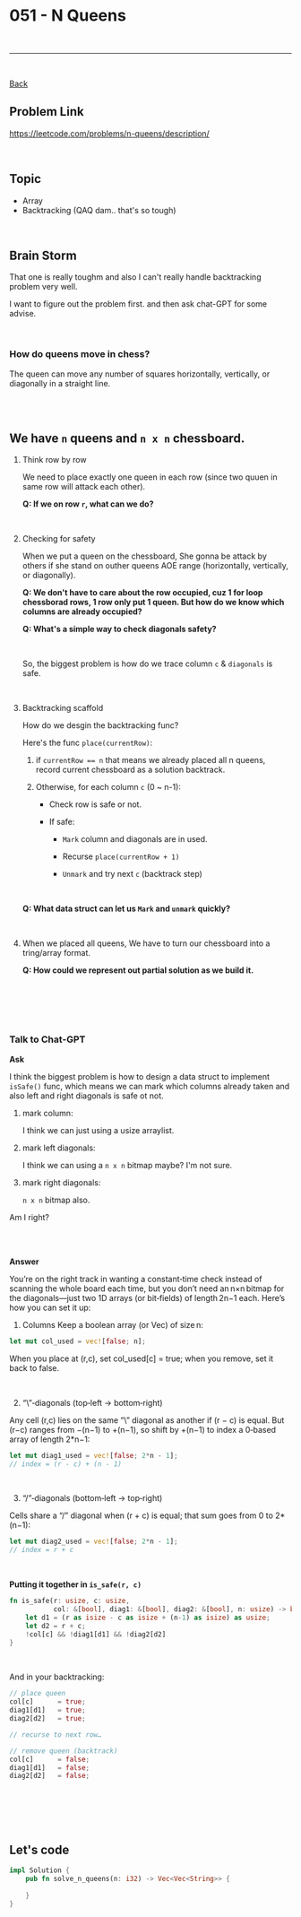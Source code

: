 # 051 - N Queens

<br>

---

<br>

[Back](../..)

## Problem Link
https://leetcode.com/problems/n-queens/description/

<br>

## Topic

* Array
* Backtracking (QAQ dam.. that's so tough)

<br>

## Brain Storm

That one is really toughm and also I can't really handle backtracking problem very well. 

I want to figure out the problem first. and then ask chat-GPT for some advise.

<br>

### How do queens move in chess?

The queen can move any number of squares horizontally, vertically, or diagonally in a straight line.

<br>
<br>

## We have `n` queens and `n x n` chessboard.

1. Think row by row

    We need to place exactly one queen in each row (since two quuen in same row will attack each other).

    __Q: If we on row  `r`, what can we do?__

<br>

2. Checking for safety

    When we put a queen on the chessboard, She gonna be attack by others if she stand on outher queens AOE range (horizontally, vertically, or diagonally).

    __Q: We don't have to care about the row occupied, cuz 1 for loop chessborad rows, 1 row only put 1 queen. But how do we know which columns are already occupied?__

    __Q: What's a simple way to check diagonals safety?__

    <br>

    So, the biggest problem is how do we trace column `c` & `diagonals` is safe.

<br>

3. Backtracking scaffold

    How do we desgin the backtracking func?

    Here's the func `place(currentRow)`:

    1. if `currentRow == n` that means we already placed all n queens, record current chessboard as a solution backtrack.

    2. Otherwise, for each column `c` (0 ~ n-1):

        * Check row is safe or not.

        * If safe:

            * `Mark` column and diagonals are in used.

            * Recurse `place(currentRow + 1)`

            * `Unmark` and try next `c` (backtrack step)

    <br>

    __Q: What data struct can let us `Mark` and  `unmark` quickly?__

    <br>

4. When we placed all queens, We have to turn our chessboard into a tring/array format.

    __Q: How could we represent out partial solution as we build it.__

<br>
<br>
<br>
<br>

### Talk to Chat-GPT

__Ask__

I think the biggest problem is how to design a data struct to implement `isSafe()` func, which means we can mark which columns already taken and also left and right diagonals is safe ot not.

1. mark column:

    I think we can just using a usize arraylist.

2. mark left diagonals:

    I think we can using a `n x n` bitmap maybe? I'm not sure.

3. mark right diagonals:

    `n x n` bitmap also.

Am I right?

<br>
<br>

__Answer__

You’re on the right track in wanting a constant‑time check instead of scanning the whole board each time, but you don’t need an n×n bitmap for the diagonals—just two 1D arrays (or bit‑fields) of length 2n−1 each. Here’s how you can set it up:

1. Columns
Keep a boolean array (or Vec<bool>) of size n:

```rust
let mut col_used = vec![false; n];
```

When you place at (r,c), set col_used[c] = true; when you remove, set it back to false.

<br>

2. “\”‑diagonals (top‑left → bottom‑right)

Any cell (r,c) lies on the same “\” diagonal as another if (r − c) is equal. But (r−c) ranges from −(n−1) to +(n−1), so shift by +(n−1) to index a 0‑based array of length 2*n−1:

```rust
let mut diag1_used = vec![false; 2*n - 1];
// index = (r - c) + (n - 1)
```

<br>

3. “/”‑diagonals (bottom‑left → top‑right)

Cells share a “/” diagonal when (r + c) is equal; that sum goes from 0 to 2*(n−1):

```rust
let mut diag2_used = vec![false; 2*n - 1];
// index = r + c
```

<br>

__Putting it together in `is_safe(r, c)`__

```rust
fn is_safe(r: usize, c: usize, 
           col: &[bool], diag1: &[bool], diag2: &[bool], n: usize) -> bool {
    let d1 = (r as isize - c as isize + (n-1) as isize) as usize;
    let d2 = r + c;
    !col[c] && !diag1[d1] && !diag2[d2]
}
```

<br>

And in your backtracking:

```rust
// place queen
col[c]      = true;
diag1[d1]   = true;
diag2[d2]   = true;

// recurse to next row…

// remove queen (backtrack)
col[c]      = false;
diag1[d1]   = false;
diag2[d2]   = false;
```

<br>
<br>
<br>
<br>

## Let's code


```rust
impl Solution {
    pub fn solve_n_queens(n: i32) -> Vec<Vec<String>> {
        
    }
}
```




